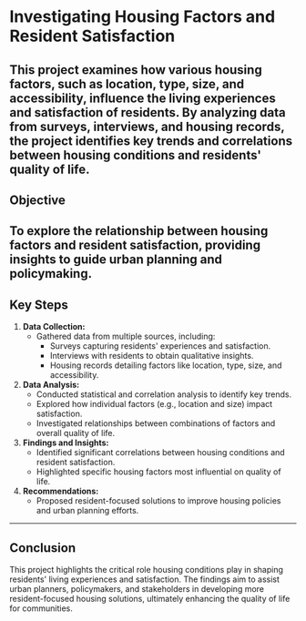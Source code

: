 # Investigating Housing Factors and Resident Satisfaction  
This project examines how various housing factors, such as location, type, size, and accessibility, influence the living experiences and satisfaction of residents. By analyzing data from surveys, interviews, and housing records, the project identifies key trends and correlations between housing conditions and residents' quality of life.
---
## **Objective**  
To explore the relationship between housing factors and resident satisfaction, providing insights to guide urban planning and policymaking.
---
## **Key Steps**  
1. **Data Collection:**  
   - Gathered data from multiple sources, including:  
     - Surveys capturing residents' experiences and satisfaction.  
     - Interviews with residents to obtain qualitative insights.  
     - Housing records detailing factors like location, type, size, and accessibility.
2. **Data Analysis:**  
   - Conducted statistical and correlation analysis to identify key trends.  
   - Explored how individual factors (e.g., location and size) impact satisfaction.  
   - Investigated relationships between combinations of factors and overall quality of life.
3. **Findings and Insights:**  
   - Identified significant correlations between housing conditions and resident satisfaction.  
   - Highlighted specific housing factors most influential on quality of life.  
4. **Recommendations:**  
   - Proposed resident-focused solutions to improve housing policies and urban planning efforts.  
---
## **Conclusion**  
This project highlights the critical role housing conditions play in shaping residents' living experiences and satisfaction. The findings aim to assist urban planners, policymakers, and stakeholders in developing more resident-focused housing solutions, ultimately enhancing the quality of life for communities.
